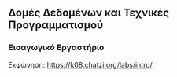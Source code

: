 ## Δομές Δεδομένων και Τεχνικές Προγραμματισμού

### Εισαγωγικό Εργαστήριο

Εκφώνηση: https://k08.chatzi.org/labs/intro/ 